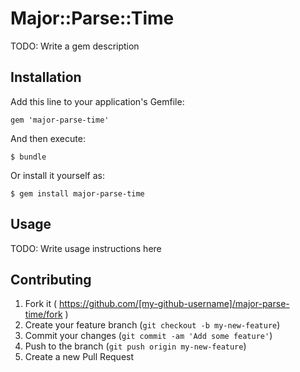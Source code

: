 # Major::Parse::Time

TODO: Write a gem description

## Installation

Add this line to your application's Gemfile:

    gem 'major-parse-time'

And then execute:

    $ bundle

Or install it yourself as:

    $ gem install major-parse-time

## Usage

TODO: Write usage instructions here

## Contributing

1. Fork it ( https://github.com/[my-github-username]/major-parse-time/fork )
2. Create your feature branch (`git checkout -b my-new-feature`)
3. Commit your changes (`git commit -am 'Add some feature'`)
4. Push to the branch (`git push origin my-new-feature`)
5. Create a new Pull Request
